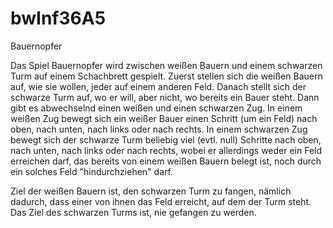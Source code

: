 # bwInf36A5
Bauernopfer

Das Spiel Bauernopfer wird zwischen weißen Bauern und einem schwarzen Turm auf einem Schachbrett gespielt. Zuerst stellen sich die weißen Bauern auf, wie sie wollen, jeder auf einem anderen Feld. Danach stellt sich der schwarze Turm auf, wo er will, aber nicht, wo bereits ein Bauer steht. Dann gibt es abwechselnd einen weißen und einen schwarzen Zug. In einem weißen Zug bewegt sich ein weißer Bauer einen Schritt (um ein Feld) nach oben, nach unten, nach links oder nach rechts. In einem schwarzen Zug bewegt sich der schwarze Turm beliebig viel (evtl. null) Schritte nach oben, nach unten, nach links oder nach rechts, wobei er allerdings weder ein Feld erreichen darf, das bereits von einem weißen Bauern belegt ist, noch durch ein solches Feld "hindurchziehen" darf.

Ziel der weißen Bauern ist, den schwarzen Turm zu fangen, nämlich dadurch, dass einer von ihnen das Feld erreicht, auf dem der Turm steht. Das Ziel des schwarzen Turms ist, nie gefangen zu werden.
